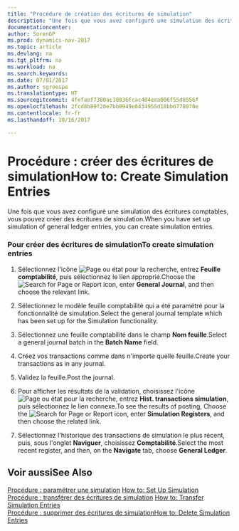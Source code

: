 ```yaml
---
title: "Procédure de création des écritures de simulation"
description: "Une fois que vous avez configuré une simulation des écritures comptables, vous pouvez créer des écritures de simulation."
documentationcenter: 
author: SorenGP
ms.prod: dynamics-nav-2017
ms.topic: article
ms.devlang: na
ms.tgt_pltfrm: na
ms.workload: na
ms.search.keywords: 
ms.date: 07/01/2017
ms.author: sgroespe
ms.translationtype: HT
ms.sourcegitcommit: 4fefaef7380ac10836fcac404eea006f55d8556f
ms.openlocfilehash: 2fcd8b89f20e7bb0949e0434955d18bb6778970e
ms.contentlocale: fr-fr
ms.lasthandoff: 10/16/2017

---
```

# <a name="how-to-create-simulation-entries"></a><span data-ttu-id="bde2f-103">Procédure : créer des écritures de simulation</span><span class="sxs-lookup"><span data-stu-id="bde2f-103">How to: Create Simulation Entries</span></span>
<span data-ttu-id="bde2f-104">Une fois que vous avez configuré une simulation des écritures comptables, vous pouvez créer des écritures de simulation.</span><span class="sxs-lookup"><span data-stu-id="bde2f-104">When you have set up simulation of general ledger entries, you can create simulation entries.</span></span>  
  
### <a name="to-create-simulation-entries"></a><span data-ttu-id="bde2f-105">Pour créer des écritures de simulation</span><span class="sxs-lookup"><span data-stu-id="bde2f-105">To create simulation entries</span></span>  
  
1.  <span data-ttu-id="bde2f-106">Sélectionnez l'icône ![Page ou état pour la recherche](media/ui-search/search_small.png "Page ou état pour la recherche"), entrez **Feuille comptabilité**, puis sélectionnez le lien approprié.</span><span class="sxs-lookup"><span data-stu-id="bde2f-106">Choose the ![Search for Page or Report](media/ui-search/search_small.png "Search for Page or Report icon") icon, enter **General Journal**, and then choose the relevant link.</span></span>  
  
2.  <span data-ttu-id="bde2f-107">Sélectionnez le modèle feuille comptabilité qui a été paramétré pour la fonctionnalité de simulation.</span><span class="sxs-lookup"><span data-stu-id="bde2f-107">Select the general journal template which has been set up for the Simulation functionality.</span></span>  
  
3.  <span data-ttu-id="bde2f-108">Sélectionnez une feuille comptabilité dans le champ **Nom feuille**.</span><span class="sxs-lookup"><span data-stu-id="bde2f-108">Select a general journal batch in the **Batch Name** field.</span></span>  
  
4.  <span data-ttu-id="bde2f-109">Créez vos transactions comme dans n'importe quelle feuille.</span><span class="sxs-lookup"><span data-stu-id="bde2f-109">Create your transactions as in any journal.</span></span>  
  
5.  <span data-ttu-id="bde2f-110">Validez la feuille.</span><span class="sxs-lookup"><span data-stu-id="bde2f-110">Post the journal.</span></span>  
  
6.  <span data-ttu-id="bde2f-111">Pour afficher les résultats de la validation, choisissez l'icône ![Page ou état pour la recherche](media/ui-search/search_small.png "Page ou état pour la recherche"), entrez **Hist. transactions simulation**, puis sélectionnez le lien connexe.</span><span class="sxs-lookup"><span data-stu-id="bde2f-111">To see the results of posting, Choose the ![Search for Page or Report](media/ui-search/search_small.png "Search for Page or Report icon") icon, enter **Simulation Registers**, and then choose the related link.</span></span>  
  
7.  <span data-ttu-id="bde2f-112">Sélectionnez l'historique des transactions de simulation le plus récent, puis, sous l'onglet **Naviguer**, choisissez **Comptabilité**.</span><span class="sxs-lookup"><span data-stu-id="bde2f-112">Select the most recent register, and then, on the **Navigate** tab, choose **General Ledger**.</span></span>  
  
## <a name="see-also"></a><span data-ttu-id="bde2f-113">Voir aussi</span><span class="sxs-lookup"><span data-stu-id="bde2f-113">See Also</span></span>  
 <span data-ttu-id="bde2f-114">[Procédure : paramétrer une simulation](how-to-set-up-simulation.md) </span><span class="sxs-lookup"><span data-stu-id="bde2f-114">[How to: Set Up Simulation](how-to-set-up-simulation.md) </span></span>  
 <span data-ttu-id="bde2f-115">[Procédure : transférer des écritures de simulation](how-to-transfer-simulation-entries.md) </span><span class="sxs-lookup"><span data-stu-id="bde2f-115">[How to: Transfer Simulation Entries](how-to-transfer-simulation-entries.md) </span></span>  
 [<span data-ttu-id="bde2f-116">Procédure : supprimer des écritures de simulation</span><span class="sxs-lookup"><span data-stu-id="bde2f-116">How to: Delete Simulation Entries</span></span>](how-to-delete-simulation-entries.md)
